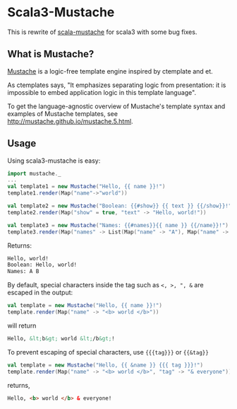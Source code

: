 # Scala3-Mustache

This is rewrite of [scala-mustache][4] for scala3 with some bug fixes.

## What is Mustache?

[Mustache][1] is a logic-free template engine inspired by ctemplate and et. 

As ctemplates says, "It emphasizes separating logic from presentation: it is impossible
to embed application logic in this template language".

To get the language-agnostic overview of Mustache's template syntax and examples of
Mustache templates, see <http://mustache.github.io/mustache.5.html>. 


## Usage

Using scala3-mustache is easy:
``` scala
import mustache._
...
val template1 = new Mustache("Hello, {{ name }}!")
template1.render(Map("name"->"world"))

val template2 = new Mustache("Boolean: {{#show}} {{ text }} {{/show}}!")
template2.render(Map("show" = true, "text" -> "Hello, world!"))

val template3 = new Mustache("Names: {{#names}}{{ name }} {{/name}}!")
template3.render(Map("names" -> List(Map("name" -> "A"), Map("name" -> "B"))
```
Returns:
``` html
Hello, world!
Boolean: Hello, world!
Names: A B
```
By default, special characters inside the tag such as `<, >, ", &` are escaped in
the output:
``` scala
val template = new Mustache("Hello, {{ name }}!")
template.render(Map("name" -> "<b> world </b>"))
```
will return
``` html
Hello, &lt;b&gt; world &lt;/b&gt;!
```
To prevent escaping of special characters, use `{{{tag}}}` or `{{&tag}}`
``` scala
val template = new Mustache("Hello, {{ &name }} {{{ tag }}}!")
template.render(Map("name" -> "<b> world </b>", "tag" -> "& everyone"))
```
returns,
``` html
Hello, <b> world </b> & everyone!
```


[1]: https://mustache.github.io/
[2]: https://www.scala-sbt.org/
[3]: https://github.com/rallyhealth/weePickle/
[4]: https://github.com/vspy/scala-mustache
